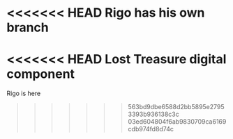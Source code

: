 <<<<<<< HEAD
Rigo has his own branch
=======
<<<<<<< HEAD
Lost Treasure digital component
=======
Rigo is here
>>>>>>> 563bd9dbe6588d2bb5895e27953393b936138c3c
>>>>>>> 03ed604804f6ab9830709ca6169cdb974fd8d74c
